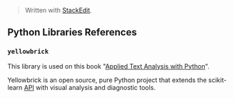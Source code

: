 


> Written with [StackEdit](https://stackedit.io/).

## Python Libraries References

### `yellowbrick`

This library is used on this book "[Applied Text Analysis with Python](https://www.amazon.com/Applied-Text-Analysis-Python-Language-Aware-ebook/dp/B07DNKHJL8/ref=sr_1_1?crid=1BJJ5JXU3WHPW&keywords=applied+text+analysis+with+python&qid=1551031889&s=gateway&sprefix=Applied+Text+%2Caps%2C132&sr=8-1)". 

Yellowbrick is an open source, pure Python project that extends the scikit-learn [API](http://scikit-learn.org/stable/modules/classes.html) with visual analysis and diagnostic tools.
<!--stackedit_data:
eyJoaXN0b3J5IjpbLTExMDE1MzA1ODRdfQ==
-->